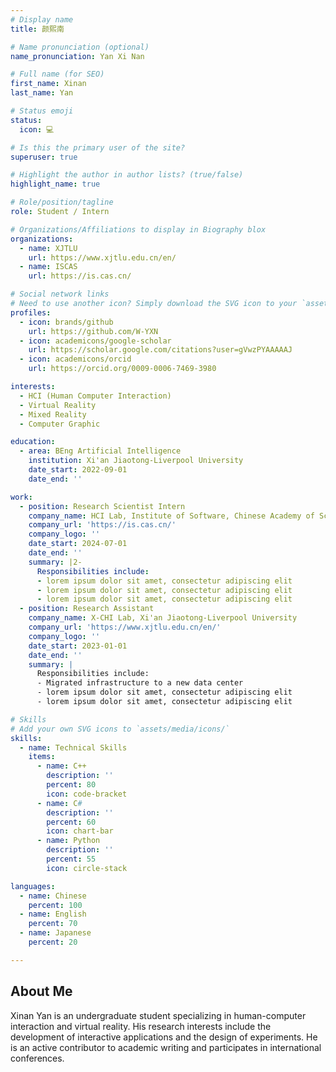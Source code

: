 ```yaml
---
# Display name
title: 颜熙南

# Name pronunciation (optional)
name_pronunciation: Yan Xi Nan

# Full name (for SEO)
first_name: Xinan
last_name: Yan

# Status emoji
status:
  icon: 💻

# Is this the primary user of the site?
superuser: true

# Highlight the author in author lists? (true/false)
highlight_name: true

# Role/position/tagline
role: Student / Intern

# Organizations/Affiliations to display in Biography blox
organizations:
  - name: XJTLU
    url: https://www.xjtlu.edu.cn/en/
  - name: ISCAS
    url: https://is.cas.cn/

# Social network links
# Need to use another icon? Simply download the SVG icon to your `assets/media/icons/` folder.
profiles:
  - icon: brands/github
    url: https://github.com/W-YXN
  - icon: academicons/google-scholar
    url: https://scholar.google.com/citations?user=gVwzPYAAAAAJ
  - icon: academicons/orcid
    url: https://orcid.org/0009-0006-7469-3980

interests:
  - HCI (Human Computer Interaction)
  - Virtual Reality
  - Mixed Reality
  - Computer Graphic

education:
  - area: BEng Artificial Intelligence
    institution: Xi'an Jiaotong-Liverpool University
    date_start: 2022-09-01
    date_end: ''

work:
  - position: Research Scientist Intern
    company_name: HCI Lab, Institute of Software, Chinese Academy of Sciences
    company_url: 'https://is.cas.cn/'
    company_logo: ''
    date_start: 2024-07-01
    date_end: ''
    summary: |2-
      Responsibilities include:
      - lorem ipsum dolor sit amet, consectetur adipiscing elit
      - lorem ipsum dolor sit amet, consectetur adipiscing elit
      - lorem ipsum dolor sit amet, consectetur adipiscing elit
  - position: Research Assistant
    company_name: X-CHI Lab, Xi'an Jiaotong-Liverpool University
    company_url: 'https://www.xjtlu.edu.cn/en/'
    company_logo: ''
    date_start: 2023-01-01
    date_end: ''
    summary: |
      Responsibilities include:
      - Migrated infrastructure to a new data center
      - lorem ipsum dolor sit amet, consectetur adipiscing elit
      - lorem ipsum dolor sit amet, consectetur adipiscing elit

# Skills
# Add your own SVG icons to `assets/media/icons/`
skills:
  - name: Technical Skills
    items:
      - name: C++
        description: ''
        percent: 80
        icon: code-bracket
      - name: C#
        description: ''
        percent: 60
        icon: chart-bar
      - name: Python
        description: ''
        percent: 55
        icon: circle-stack

languages:
  - name: Chinese
    percent: 100
  - name: English
    percent: 70
  - name: Japanese
    percent: 20

---
```


## About Me

Xinan Yan is an undergraduate student specializing in human-computer interaction and virtual reality. His research interests include the development of interactive applications and the design of experiments. He is an active contributor to academic writing and participates in international conferences.
